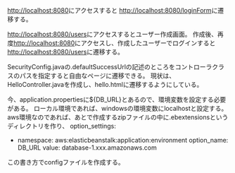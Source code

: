 [http://localhost:8080](http://localhost:8080)にアクセスすると
[http://localhost:8080/loginForm](http://localhost:8080/loginForm)に遷移する。


[http://localhost:8080/users](http://localhost:8080/users)にアクセスするとユーザー作成画面。
作成後、再度[http://localhost:8080](http://localhost:8080)にアクセスし、作成したユーザーでログインすると[http://localhost:8080/users](http://localhost:8080/users)に遷移する。

SecurityConfig.javaの.defaultSuccessUrlの記述のところをコントローラクラスのパスを指定すると自由なページに遷移できる。
現状は、HelloController.javaを作成し、hello.htmlに遷移するようにしている。

今、application.propertiesに${DB_URL}とあるので、環境変数を設定する必要がある。
ローカル環境であれば、windowsの環境変数にlocalhostと設定する。
aws環境なのであれば、あとで作成するzipファイルの中に.ebextensionsというディレクトリを作り、
option_settings:
  - namespace: aws:elasticbeanstalk:application:environment
    option_name: DB_URL
    value: database-1.xxx.amazonaws.com

この書き方でconfigファイルを作成する。